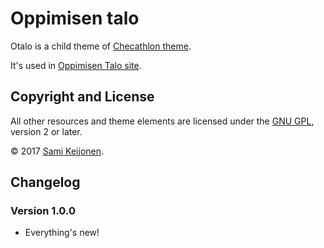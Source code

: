 # Oppimisen talo

Otalo is a child theme of [Checathlon theme](https://foxland.fi/downloads/checahtlon/).

It's used in [Oppimisen Talo site](https://www.oppimisentalo.fi/).

## Copyright and License

All other resources and theme elements are licensed under the [GNU GPL](http://www.gnu.org/licenses/old-licenses/gpl-2.0.html), version 2 or later.

&copy; 2017 [Sami Keijonen](https://foxland.fi/).

## Changelog

### Version 1.0.0

* Everything's new!
